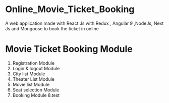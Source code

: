 # Online_Movie_Ticket_Booking
A web application made with React Js with Redux , Angular 9 ,NodeJs, Next Js and Mongoose to book the ticket in online


# Movie Ticket Booking Module

1. Registration Module
2. Login & logout Module
3. City list Module
4. Theater List Module
5. Movie list Module
6. Seat selection Module
7. Booking Module 
8.test
